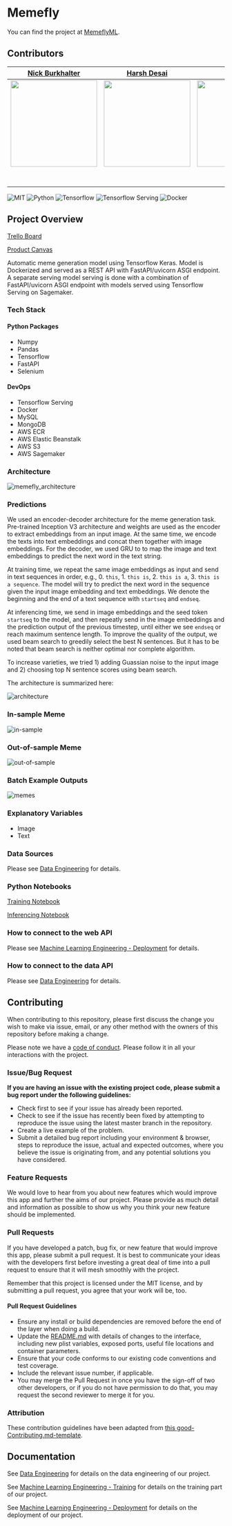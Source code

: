 # Memefly

You can find the project at [MemeflyML](https://memefly.ml/).

## Contributors

|                                       [Nick Burkhalter](https://github.com/Nburkhal)                                        |                                       [Harsh Desai](https://github.com/hurshd0)                                        |                                       [Han Lee](https://https://github.com/leehanchung)                                        |
| :-----------------------------------------------------------------------------------------------------------: | :-----------------------------------------------------------------------------------------------------------: | :-----------------------------------------------------------------------------------------------------------: |
|                      [<img src="https://avatars2.githubusercontent.com/u/6277592?s=460&v=4" width = "200" />](https://github.com/Nburkhal)                       |                      [<img src="https://avatars0.githubusercontent.com/u/16807421?s=460&v=4" width = "200" />](https://github.com/hurshd0)                       |                      [<img src="https://avatars2.githubusercontent.com/u/4794839?s=460&v=4" width = "200" />](https://https://github.com/leehanchung)                       |
|                 [<img src="https://github.com/favicon.ico" width="15"> ](https://github.com/Nburkhal)                 |            [<img src="https://github.com/favicon.ico" width="15"> ](https://github.com/hurshd0)             |           [<img src="https://github.com/favicon.ico" width="15"> ](https://https://github.com/leehanchung)            |
| [ <img src="https://static.licdn.com/sc/h/al2o9zrvru7aqj8e1x2rzsrca" width="15"> ](https://www.linkedin.com/in/nick-burkhalter-4b0377108/) | [ <img src="https://static.licdn.com/sc/h/al2o9zrvru7aqj8e1x2rzsrca" width="15"> ](https://www.linkedin.com/in/harsh-d-6b153a155/) | [ <img src="https://static.licdn.com/sc/h/al2o9zrvru7aqj8e1x2rzsrca" width="15"> ](https://www.linkedin.com/in/hanchunglee/) |

![MIT](https://img.shields.io/packagist/l/doctrine/orm.svg)
![Python](https://img.shields.io/badge/python-3.6-blue)
![Tensorflow](https://img.shields.io/badge/tensorflow-2.0.0-blue)
![Tensorflow Serving](https://img.shields.io/badge/tensorflow_serving-2.0.0+dev-blue)
![Docker](https://img.shields.io/badge/Docker-18.09.6-blue)

## Project Overview

[Trello Board](https://trello.com/b/BLp7jI06/memefly)

[Product Canvas](https://www.notion.so/Memefly-4148c8ecbd3b4bcfb1c6624b2f28090d)

Automatic meme generation model using Tensorflow Keras. Model is Dockerized and served as a REST API with FastAPI/uvicorn ASGI endpoint. A separate serving model serving is done with a combination of FastAPI/uvicorn ASGI endpoint with models served using Tensorflow Serving on Sagemaker.

### Tech Stack

#### Python Packages
- Numpy
- Pandas
- Tensorflow
- FastAPI
- Selenium

#### DevOps
- Tensorflow Serving
- Docker
- MySQL
- MongoDB
- AWS ECR
- AWS Elastic Beanstalk
- AWS S3
- AWS Sagemaker

### Architecture
![memefly_architecture](./memefly-de/assets/memefly-ai-architect.png)

### Predictions

We used an encoder-decoder architecture for the meme generation task. Pre-trained Inception V3 architecture and weights are used as the encoder to extract embeddings from an input image. At the same time, we encode the texts into text embeddings and concat them together with image embeddings. For the decoder, we used GRU to to map the image and text embeddings to predict the next word in the text string. 

At training time, we repeat the same image embeddings as input and send in text sequences in order, e.g., 0. `this`, 1. `this is`, 2. `this is a`, 3. `this is a sequence`. The model will try to predict the next word in the sequence given the input image embedding and text embeddings. We denote the beginning and the end of a text sequence with `startseq` and `endseq`.

At inferencing time, we send in image embeddings and the seed token `startseq` to the model, and then repeatly send in the image embeddings and the prediction output of the previous timestep, until either we see `endseq` or reach maximum sentence length. To improve the quality of the output, we used beam search to greedily select the best N sentences. But it has to be noted that beam search is neither optimal nor complete algorithm.

To increase varieties, we tried 1) adding Guassian noise to the input image and 2) choosing top N sentence scores using beam search.

The architecture is summarized here:

![architecture](./memefly-ml/assets/par_inject_model.png)

### In-sample Meme

![in-sample](./memefly-ml/assets/in.jpg)

### Out-of-sample Meme
![out-of-sample](./memefly-ml/assets/out.jpg)

### Batch Example Outputs
![memes](./memefly-ml/assets/in-sample-meme-gen.png)


### Explanatory Variables

-   Image
-   Text

### Data Sources

Please see [Data Engineering](./memefly-de/README.md) for details.

### Python Notebooks

[Training Notebook](./memefly-ml/notebooks/10_word_gen_model_3.2.2.ipynb)

[Inferencing Notebook](./memefly-ml/notebooks/11_word_gen_beam_search_3.2.2.ipynb)


### How to connect to the web API

Please see [Machine Learning Engineering - Deployment](./memefly-ds-app/README.md) for details.

### How to connect to the data API

Please see [Data Engineering](./memefly-de/README.md) for details.

## Contributing

When contributing to this repository, please first discuss the change you wish to make via issue, email, or any other method with the owners of this repository before making a change.

Please note we have a [code of conduct](./code_of_conduct.md). Please follow it in all your interactions with the project.

### Issue/Bug Request

 **If you are having an issue with the existing project code, please submit a bug report under the following guidelines:**
 - Check first to see if your issue has already been reported.
 - Check to see if the issue has recently been fixed by attempting to reproduce the issue using the latest master branch in the repository.
 - Create a live example of the problem.
 - Submit a detailed bug report including your environment & browser, steps to reproduce the issue, actual and expected outcomes,  where you believe the issue is originating from, and any potential solutions you have considered.

### Feature Requests

We would love to hear from you about new features which would improve this app and further the aims of our project. Please provide as much detail and information as possible to show us why you think your new feature should be implemented.

### Pull Requests

If you have developed a patch, bug fix, or new feature that would improve this app, please submit a pull request. It is best to communicate your ideas with the developers first before investing a great deal of time into a pull request to ensure that it will mesh smoothly with the project.

Remember that this project is licensed under the MIT license, and by submitting a pull request, you agree that your work will be, too.

#### Pull Request Guidelines

- Ensure any install or build dependencies are removed before the end of the layer when doing a build.
- Update the [README.md](./README.md) with details of changes to the interface, including new plist variables, exposed ports, useful file locations and container parameters.
- Ensure that your code conforms to our existing code conventions and test coverage.
- Include the relevant issue number, if applicable.
- You may merge the Pull Request in once you have the sign-off of two other developers, or if you do not have permission to do that, you may request the second reviewer to merge it for you.

### Attribution

These contribution guidelines have been adapted from [this good-Contributing.md-template](https://gist.github.com/PurpleBooth/b24679402957c63ec426).

## Documentation

See [Data Engineering](./memefly-de/README.md) for details on the data engineering of our project.

See [Machine Learning Engineering - Training](./memefly-ml/README.md) for details on the training part of our project.

See [Machine Learning Engineering - Deployment](./memefly-ds-app/README.md) for details on the deployment of our project.

